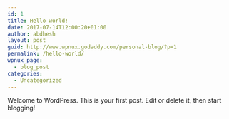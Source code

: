 ```yaml
---
id: 1
title: Hello world!
date: 2017-07-14T12:00:20+01:00
author: abdhesh
layout: post
guid: http://www.wpnux.godaddy.com/personal-blog/?p=1
permalink: /hello-world/
wpnux_page:
  - blog_post
categories:
  - Uncategorized
---
```

Welcome to WordPress. This is your first post. Edit or delete it, then start blogging!